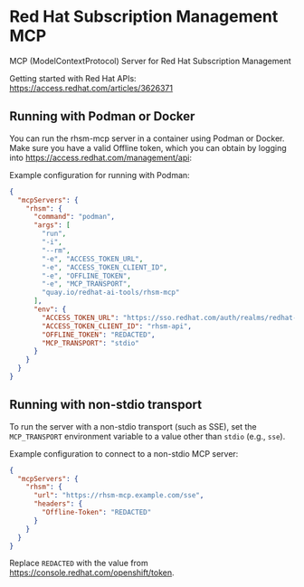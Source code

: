 # Red Hat Subscription Management MCP

MCP (ModelContextProtocol) Server for Red Hat Subscription Management

Getting started with Red Hat APIs: https://access.redhat.com/articles/3626371

## Running with Podman or Docker

You can run the rhsm-mcp server in a container using Podman or Docker. Make sure you have a valid Offline token, which you can obtain by logging into https://access.redhat.com/management/api:

Example configuration for running with Podman:

```json
{
  "mcpServers": {
    "rhsm": {
      "command": "podman",
      "args": [
        "run",
        "-i",
        "--rm",
        "-e", "ACCESS_TOKEN_URL",
        "-e", "ACCESS_TOKEN_CLIENT_ID",
        "-e", "OFFLINE_TOKEN",
        "-e", "MCP_TRANSPORT",
        "quay.io/redhat-ai-tools/rhsm-mcp"
      ],
      "env": {
        "ACCESS_TOKEN_URL": "https://sso.redhat.com/auth/realms/redhat-external/protocol/openid-connect/token",
        "ACCESS_TOKEN_CLIENT_ID": "rhsm-api",
        "OFFLINE_TOKEN": "REDACTED",
        "MCP_TRANSPORT": "stdio"
      }
    }
  }
}
```

## Running with non-stdio transport

To run the server with a non-stdio transport (such as SSE), set the `MCP_TRANSPORT` environment variable to a value other than `stdio` (e.g., `sse`).

Example configuration to connect to a non-stdio MCP server:

```json
{
  "mcpServers": {
    "rhsm": {
      "url": "https://rhsm-mcp.example.com/sse",
      "headers": {
        "Offline-Token": "REDACTED"
      }
    }
  }
}
```

Replace `REDACTED` with the value from https://console.redhat.com/openshift/token.
